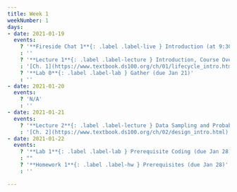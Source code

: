 ```yaml
---
title: Week 1
weekNumber: 1
days:
- date: 2021-01-19
  events:
    ? '**Fireside Chat 1**{: .label .label-live } Introduction (at 9:30 AM)'
    : ''
    ? '**Lecture 1**{: .label .label-lecture } Introduction, Course Overview'
    : '[Ch. 1](https://www.textbook.ds100.org/ch/01/lifecycle_intro.html)'
    ? '**Lab 0**{: .label .label-lab } Gather (due Jan 21)'
    : ''
- date: 2021-01-20
  events:
    ? 'N/A'
    : ''
- date: 2021-01-21
  events:
    ? '**Lecture 2**{: .label .label-lecture } Data Sampling and Probability'
    : '[Ch. 2](https://www.textbook.ds100.org/ch/02/design_intro.html)'
- date: 2021-01-22
  events:
    ? '**Lab 1**{: .label .label-lab } Prerequisite Coding (due Jan 28)'
    : ""
    ? '**Homework 1**{: .label .label-hw } Prerequisites (due Jan 28)'
    : ''

---
```

